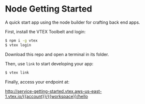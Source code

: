 # Node Getting Started

A quick start app using the node builder for crafting back end apps.

First, install the VTEX Toolbelt and login:

```bash
$ npm i -g vtex
$ vtex login
```

Download this repo and open a terminal in its folder.

Then, use `link` to start developing your app:

```bash
$ vtex link
```

Finally, access your endpoint at:

http://service-getting-started.vtex.aws-us-east-1.vtex.io/{{account}}/{{workspace}}/hello
